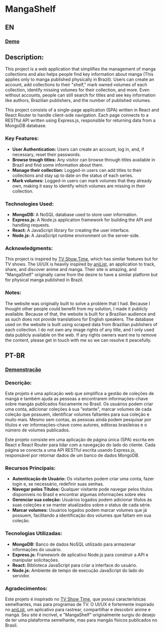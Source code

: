 # MangaShelf

## EN 
### [Demo](https://mangashelf.com.br/)
## Description:

This project is a web application that simplifies the management of manga collections and also helps people find key information about manga (This applies only to manga published physically in Brazil). Users can create an account, add collections to their "shelf," mark owned volumes of each collection, identify missing volumes for their collection, and more. Even without accounts, people can still search for titles and see key information like authors, Brazilian publishers, and the number of published volumes.

This project consists of a single-page application (SPA) written in React and React Router to handle client-side navigation. Each page connects to a RESTful API written using Express.js, responsible for returning data from a MongoDB database.

### Key Features:

* **User Authentication:** Users can create an account, log in, and, if necessary, reset their passwords.
* **Browse trough titles:** Any visitor can browse through titles available in Brazil and find some information about them.
* **Manage their collection:** Logged-in users can add titles to their collections and stay up to date on the status of each series.
* **Mark volumes:** Logged-in users can mark volumes that they already own, making it easy to identify which volumes are missing in their collection.

### Technologies Used:
* **MongoDB:** A NoSQL database used to store user information.
* **Express.js:** A Node.js application framework for building the API and handling requests.
* **React:** A JavaScript library for creating the user interface.
* **Node.js:** A JavaScript runtime environment on the server-side.

### Acknowledgments:
This project is inspired by [TV Show Time](https://www.tvtime.com/), which has similar features but for TV shows. The UI/UX is heavily inspired by [aniList](https://anilist.co/), an application to track, share, and discover anime and manga. Their site is amazing, and "MangaShelf" originally came from the desire to have a similar platform but for physical manga published in Brazil.

### Notes:

The website was originally built to solve a problem that I had. Because I thought other people could benefit from my solution, I made it publicly available. Because of that, the website is built for a Brazilian audience and as such does not provide translations for English speakers. The database used on the website is built using scraped data from Brazilian publishers of each collection. I do not own any image rights of any title, and I only used data publicly available on the web. If any rights owners want me to remove the content, please get in touch with me so we can resolve it peacefully.
## PT-BR

### [Demonstração](https://mangashelf.com.br/)
### Descrição:
Este projeto é uma aplicação web que simplifica a gestão de coleções de mangá e também ajuda as pessoas a encontrarem informações-chave sobre mangás publicados fisicamente no Brasil. Os usuários podem criar uma conta, adicionar coleções à sua "estante", marcar volumes de cada coleção que possuem, identificar volumes faltantes para sua coleção e muito mais. Mesmo sem contas, as pessoas ainda podem pesquisar por títulos e ver informações-chave como autores, editoras brasileiras e o número de volumes publicados.

Este projeto consiste em uma aplicação de página única (SPA) escrita em React e React Router para lidar com a navegação do lado do cliente. Cada página se conecta a uma API RESTful escrita usando Express.js, responsável por retornar dados de um banco de dados MongoDB.

### Recursos Principais:

* **Autenticação de Usuário:** Os visitantes podem criar uma conta, fazer login e, se necessário, redefinir suas senhas.
* **Navegar pelos Títulos:** Qualquer visitante pode navegar pelos títulos disponíveis no Brasil e encontrar algumas informações sobre eles
* **Gerenciar sua coleção:** Usuários logados podem adicionar títulos às suas coleções e se manter atualizados sobre o status de cada série.
* **Marcar volumes:** Usuários logados podem marcar volumes que já possuem, facilitando a identificação dos volumes que faltam em sua coleção.

### Tecnologias Utilizadas:
* **MongoDB:** Banco de dados NoSQL utilizado para armazenar informações do usuário.
* **Express.js:** Framework de aplicativo Node.js para construir a API e manipular solicitações.
* **React:** Biblioteca JavaScript para criar a interface do usuário.
* **Node.js:** Ambiente de tempo de execução JavaScript do lado do servidor.
### Agradecimentos:
Este projeto é inspirado no [TV Show Time](https://www.tvtime.com/), que possui características semelhantes, mas para programas de TV. O UI/UX é fortemente inspirado no  [aniList](https://anilist.co/), um aplicativo para rastrear, compartilhar e descobrir anime e mangá. Seu site é incrível, e "MangaShelf" originalmente surgiu do desejo de ter uma plataforma semelhante, mas para mangás físicos publicados no Brasil.
